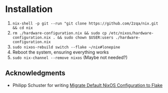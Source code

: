 # Installation

1. `nix-shell -p git --run "git clone https://github.com/2zqa/nix.git && cd nix`
2. `rm ./hardware-configuration.nix && sudo cp /etc/nixos/hardware-configuration.nix . && sudo chown $USER:users ./hardware-configuration.nix`
3. `sudo nixos-rebuild switch --flake ~/nix#lonepine`
4. Reboot the system, ensuring everything works
5. `sudo nix-channel --remove nixos` (Maybe not needed?)

## Acknowledgments

- Philipp Schuster for writing [Migrate Default NixOS Configuration to Flake](https://phip1611.de/blog/migrate-stock-nixos-configuration-to-flake/)
